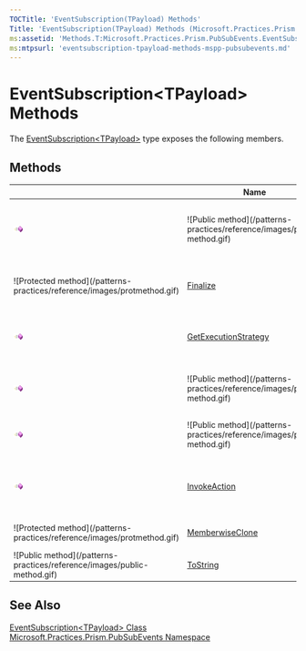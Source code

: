 ```yaml
---
TOCTitle: 'EventSubscription(TPayload) Methods'
Title: 'EventSubscription(TPayload) Methods (Microsoft.Practices.Prism.PubSubEvents)'
ms:assetid: 'Methods.T:Microsoft.Practices.Prism.PubSubEvents.EventSubscription\`1'
ms:mtpsurl: 'eventsubscription-tpayload-methods-mspp-pubsubevents.md'
---
```



# EventSubscription&lt;TPayload&gt; Methods

The [EventSubscription&lt;TPayload&gt;](https://review.docs.microsoft.com/patterns-practices/reference/eventsubscription-tpayload-class-mspp-pubsubevents
) type exposes the following members.

## Methods

<table>
<thead>
<tr class="header">
<th> </th>
<th>Name</th>
<th>Description</th>
</tr>
</thead>
<tbody>
<tr class="odd">

<td><img src="images/public-method.gif" title="Public method" /></td>

<td>![Public method](/patterns-practices/reference/images/public-method.gif)</td>

<td><a href="http://msdn.microsoft.com/en-us/library/bsc2ak47">Equals</a></td>
<td><div class="summary">
Determines whether the specified <a href="http://msdn.microsoft.com/en-us/library/e5kfa45b">Object</a> is equal to the current <a href="http://msdn.microsoft.com/en-us/library/e5kfa45b">Object</a>.
</div>
(Inherited from <a href="http://msdn.microsoft.com/en-us/library/e5kfa45b">Object</a>.)</td>
</tr>
<tr class="even">

<td>![Protected method](/patterns-practices/reference/images/protmethod.gif)</td>

<td><a href="http://msdn.microsoft.com/en-us/library/4k87zsw7">Finalize</a></td>
<td><div class="summary">
Allows an object to try to free resources and perform other cleanup operations before it is reclaimed by garbage collection.
</div>
(Inherited from <a href="http://msdn.microsoft.com/en-us/library/e5kfa45b">Object</a>.)</td>
</tr>
<tr class="odd">
<td><img src="images/public-method.gif" title="Public method" /></td>
<td><a href="/patterns-practices/reference/eventsubscription-tpayload-getexecutionstrategy-method-mspp-pubsubevents
">GetExecutionStrategy</a></td>


<td>![Public method](/patterns-practices/reference/images/public-method.gif)</td>
<td><a href="/patterns-practices/reference/mspp-mvvm-namespace.eventsubscription%601.getexecutionstrategy">GetExecutionStrategy</a></td>

<td><div class="summary">
Gets the execution strategy to publish this event.
</div></td>
</tr>
<tr class="even">

<td><img src="images/public-method.gif" title="Public method" /></td>

<td>![Public method](/patterns-practices/reference/images/public-method.gif)</td>

<td><a href="http://msdn.microsoft.com/en-us/library/zdee4b3y">GetHashCode</a></td>
<td><div class="summary">
Serves as a hash function for a particular type.
</div>
(Inherited from <a href="http://msdn.microsoft.com/en-us/library/e5kfa45b">Object</a>.)</td>
</tr>
<tr class="odd">

<td><img src="images/public-method.gif" title="Public method" /></td>

<td>![Public method](/patterns-practices/reference/images/public-method.gif)</td>

<td><a href="http://msdn.microsoft.com/en-us/library/dfwy45w9">GetType</a></td>
<td><div class="summary">
Gets the <a href="http://msdn.microsoft.com/en-us/library/42892f65">Type</a> of the current instance.
</div>
(Inherited from <a href="http://msdn.microsoft.com/en-us/library/e5kfa45b">Object</a>.)</td>
</tr>
<tr class="even">
<td><img src="images/public-method.gif" title="Public method" /></td>
<td><a href="/patterns-practices/reference/eventsubscription-tpayload-invokeaction-method-mspp-pubsubevents
">InvokeAction</a></td>


<td>![Public method](/patterns-practices/reference/images/public-method.gif)</td>
<td><a href="/patterns-practices/reference/mspp-mvvm-namespace.eventsubscription%601.invokeaction(system.action%7b%600%7d%2c%600)">InvokeAction</a></td>

<td><div class="summary">
Invokes the specified <a href="http://msdn.microsoft.com/en-us/library/018hxwa8">Action&lt;T&gt;</a> synchronously when not overridden.
</div></td>
</tr>
<tr class="odd">

<td>![Protected method](/patterns-practices/reference/images/protmethod.gif)</td>

<td><a href="http://msdn.microsoft.com/en-us/library/57ctke0a">MemberwiseClone</a></td>
<td><div class="summary">
Creates a shallow copy of the current <a href="http://msdn.microsoft.com/en-us/library/e5kfa45b">Object</a>.
</div>
(Inherited from <a href="http://msdn.microsoft.com/en-us/library/e5kfa45b">Object</a>.)</td>
</tr>
<tr class="even">

<td>![Public method](/patterns-practices/reference/images/public-method.gif)</td>

<td><a href="http://msdn.microsoft.com/en-us/library/7bxwbwt2">ToString</a></td>
<td><div class="summary">
Returns a string that represents the current object.
</div>
(Inherited from <a href="http://msdn.microsoft.com/en-us/library/e5kfa45b">Object</a>.)</td>
</tr>
</tbody>
</table>

## See Also

[EventSubscription&lt;TPayload&gt; Class](/patterns-practices/reference/eventsubscription-tpayload-class-mspp-pubsubevents)<br/>
[Microsoft.Practices.Prism.PubSubEvents Namespace](/patterns-practices/reference/mspp-pubsubevents-namespace)<br/>